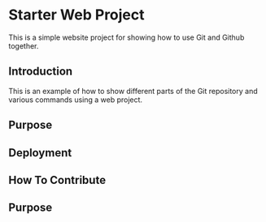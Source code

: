 # Starter Web Project

This is a simple website project for showing how to use Git and Github together.

## Introduction

This is an example of how to show different parts of the Git repository and various commands using a web project.

## Purpose

## Deployment

## How To Contribute

## Purpose

